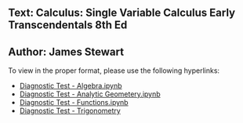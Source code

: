 ## Text: Calculus: Single Variable Calculus Early Transcendentals 8th Ed
## Author: James Stewart

To view in the proper format, please use the following hyperlinks:
* [Diagnostic Test - Algebra.ipynb](https://nbviewer.org/github/Data-Dylan/math_problems/blob/main/calculus/Diagnostic%20Test%20-%20Algebra.ipynb)
* [Diagnostic Test - Analytic Geometery.ipynb](https://nbviewer.org/github/Data-Dylan/math_problems/blob/main/calculus/Diagnostic%20Test%20-%20Analytic%20Geometry.ipynb)
 * [Diagnostic Test - Functions.ipynb](https://nbviewer.org/github/Data-Dylan/math_problems/blob/main/calculus/Diagnostic%20Test%20-%20Functions.ipynb)
 * [Diagnostic Test - Trigonometry](https://nbviewer.org/github/Data-Dylan/math_problems/blob/main/calculus/Diahnostic%20Test%20-%20Trigonometry.ipynb)

